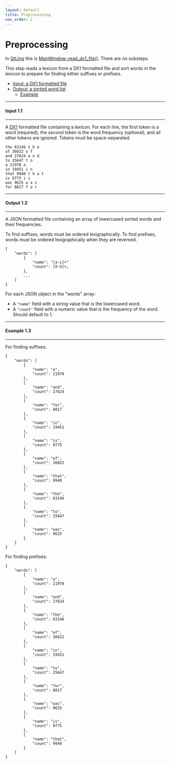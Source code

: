 ```yaml
---
layout: default
title: Preprocessing
nav_order: 2
---
```


# Preprocessing

In [QtLing](https://github.com/edahlgren/QtLing/tree/6df4bf4898274a26db7fc961f4cc7e8f7c0a91eb/QtLing) this is [MainWindow::read_dx1_file()](https://github.com/edahlgren/QtLing/blob/6df4bf4898274a26db7fc961f4cc7e8f7c0a91eb/QtLing/mainwindow.cpp#L610). There are no substeps.

This step reads a lexicon from a DX1 formatted file and sort words in the lexicon to prepare for finding either suffixes or prefixes.

+ [Input: a DX1 formatted file](#input-11)
+ [Output: a sorted word list](#output-12)
  + [Example](#example-13)

---

#### Input 1.1

---

A [DX1](https://github.com/markandrus/DX1/blob/master/README.md) formatted file containing a lexicon. For each line, the first token is a word (required), the second token is the word frequency (optional), and all other tokens are ignored. Tokens must be space-separated.

```
the 63146 t h e
of 36022 o f
and 27624 a n d
to 25647 t o
a 21970 a
in 19451 i n
that 9940 t h a t
is 9775 i s
was 9625 w a s
for 8817 f o r
```

---

#### Output 1.2

---

A JSON formatted file containing an array of lowercased sorted words and their frequencies.

To find suffixes, words must be ordered lexigraphically. To find prefixes, words must be ordered lexigraphically when they are reversed.

```
{
    "words": [
        {
            "name": "[a-z]+"
            "count": [0-9]+,
        },
        ...
    ]
}
```

For each JSON object in the "words" array:

+ A `"name"` field with a string value that is the lowercased word.
+ A `"count"` field with a numeric value that is the frequency of the word. Should default to 1.

---

#### Example 1.3

---

For finding suffixes:

```
{
    "words": [
        {
            "name": "a",
            "count": 21970
        },
        {
            "name": "and",
            "count": 27624
        },
        {
            "name": "for",
            "count": 8817
        },
        {
            "name": "in",
            "count": 19451
        },
        {
            "name": "is",
            "count": 9775
        },
        {
            "name": "of",
            "count": 36022
        },
        {
            "name": "that",
            "count": 9940
        },
        {
            "name": "the",
            "count": 63146
        },
        {
            "name": "to",
            "count": 25647
        },
        {
            "name": "was",
            "count": 9625
        }
    ]
}
```

For finding prefixes:

```
{
    "words": [
        {
            "name": "a",
            "count": 21970
        },
        {
            "name": "and",
            "count": 27624
        },
        {
            "name": "the",
            "count": 63146
        },
        {
            "name": "of",
            "count": 36022
        },
        {
            "name": "in",
            "count": 19451
        },
        {
            "name": "to",
            "count": 25647
        },
        {
            "name": "for",
            "count": 8817
        },
        {
            "name": "was",
            "count": 9625
        },
        {
            "name": "is",
            "count": 9775
        },
        {
            "name": "that",
            "count": 9940
        }
    ]
}
```
